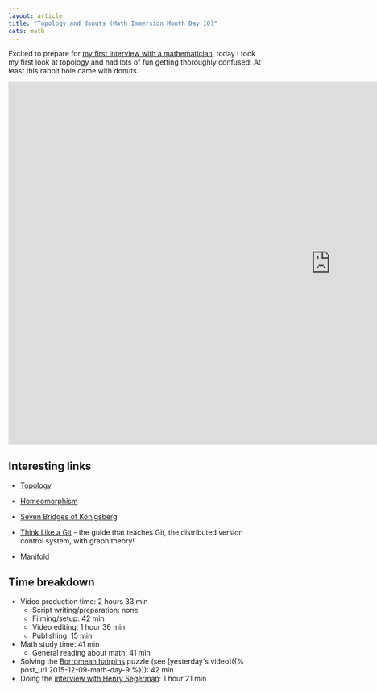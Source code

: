 ```yaml
---
layout: article
title: "Topology and donuts (Math Immersion Month Day 10)"
cats: math
---
```


Excited to prepare for [my first interview with a mathematician](https://www.youtube.com/watch?v=3O86FJ0ayH0), today I took my first look at topology and had lots of fun getting thoroughly confused! At least this rabbit hole came with donuts.

<iframe width="1280" height="720" src="https://www.youtube.com/embed/bmN9mYgnzak" frameborder="0" allowfullscreen></iframe>

## Interesting links

- [Topology](https://en.wikipedia.org/wiki/Topology)

- [Homeomorphism](https://en.wikipedia.org/wiki/Homeomorphism)

- [Seven Bridges of Königsberg](https://en.wikipedia.org/wiki/Topology)

- [Think Like a Git](http://think-like-a-git.net/) - the guide that teaches Git, the distributed version control system, with graph theory!

- [Manifold](https://en.wikipedia.org/wiki/Manifold)

## Time breakdown
- Video production time: 2 hours 33 min
  - Script writing/preparation: none
  - Filming/setup: 42 min
  - Video editing: 1 hour 36 min
  - Publishing: 15 min
- Math study time: 41 min
  - General reading about math: 41 min
- Solving the [Borromean hairpins](http://www.shapeways.com/product/WJ8788PQ4/borromean-hairpins) puzzle (see [yesterday's video]({% post_url 2015-12-09-math-day-9 %})): 42 min
- Doing the [interview with Henry Segerman](https://www.youtube.com/watch?v=3O86FJ0ayH0): 1 hour 21 min